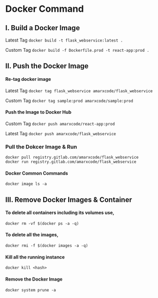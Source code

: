 # Docker Command

## I. Build a Docker Image

Latest Tag
`docker build -t flask_webservice:latest .`<br/>

Custom Tag
`docker build -f Dockerfile.prod -t react-app:prod .`<br/>

## II. Push the Docker Image

#### Re-tag docker image

Latest Tag
`docker tag flask_webservice amarxcode/flask_webservice`<br/>

Custom Tag
`docker tag sample:prod amarxcode/sample:prod`<br/>

#### Push the Image to Docker Hub
Custom Tag
`docker push amarxcode/react-app:prod`<br/>

Latest Tag
`docker push amarxcode/flask_webservice`

### Pull the Dokcer Image & Run
`docker pull registry.gitlab.com/amarxcode/flask_webservice`<br/>
`docker run registry.gitlab.com/amarxcode/flask_webservice`<br/>

#### Docker Common Commands 
`docker image ls -a`

## III. Remove Docker Images & Container

#### To delete all containers including its volumes use,
`docker rm -vf $(docker ps -a -q)`

#### To delete all the images,
`docker rmi -f $(docker images -a -q)`

#### Kill all the running instance
`docker kill <hash>`

#### Remove the Docker Image
`docker system prune -a`



